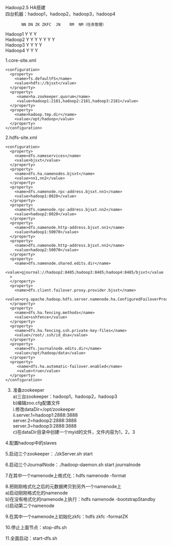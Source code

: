 Hadoop2.5 HA搭建<br>
四台机器：hadoop1，hadoop2，hadoop3，hadoop4<br>

	       NN DN ZK	ZKFC  JN	RM  NM（任务管理） 
Hadoop1	 Y      Y   Y			
Hadoop2	 Y	Y	  Y	  Y	  Y	  Y	  Y <br>
Hadoop3		  Y	  Y		    Y		    Y <br>
Hadoop4		  Y			      Y		    Y <br>

1.core-site.xml <br>
```
<configuration>
  <property>
    <name>fs.defaultFS</name>
    <value>hdfs://bjsxt</value>
  </property>
  <property>
     <name>ha.zookeeper.quorum</name>
     <value>hadoop1:2181,hadoop2:2181,hadoop3:2181</value>
  </property>
  <property>
    <name>hadoop.tmp.dir</name>
    <value>/opt/hadoop</value>
  </property>
</configuration>
```

2.hdfs-site.xml
```
<configuration>
  <property>
    <name>dfs.nameservices</name>
    <value>bjsxt</value>
  </property>
  <property>
    <name>dfs.ha.namenodes.bjsxt</name>
    <value>nn1,nn2</value>
  </property>
  <property>
    <name>dfs.namenode.rpc-address.bjsxt.nn1</name>
    <value>hadoop1:8020</value>
  </property>
  <property>
    <name>dfs.namenode.rpc-address.bjsxt.nn2</name>
    <value>hadoop2:8020</value>
  </property>
  <property>
    <name>dfs.namenode.http-address.bjsxt.nn1</name>
    <value>hadoop1:50070</value>
  </property>
  <property>
    <name>dfs.namenode.http-address.bjsxt.nn2</name>
    <value>hadoop2:50070</value>
  </property>
  <property>
    <name>dfs.namenode.shared.edits.dir</name>
    <value>qjournal://hadoop2:8485;hadoop3:8485;hadoop4:8485/bjsxt</value
  >
  </property>
  <property>
    <name>dfs.client.failover.proxy.provider.bjsxt</name>
    <value>org.apache.hadoop.hdfs.server.namenode.ha.ConfiguredFailoverProxyProvider</value>
  </property>
  <property>
    <name>dfs.ha.fencing.methods</name>
    <value>sshfence</value>
  </property>
  <property>
    <name>dfs.ha.fencing.ssh.private-key-files</name>
    <value>/root/.ssh/id_dsa</value>
  </property>
  <property>
    <name>dfs.journalnode.edits.dir</name>
    <value>/opt/hadoop/data</value>
  </property>
  <property>
     <name>dfs.ha.automatic-failover.enabled</name>
     <value>true</value>
  </property>
</configuration>
```
3. 准备zookeeper<br>
a)三台zookeeper：hadoop1，hadoop2，hadoop3<br>
b)编辑zoo.cfg配置文件<br>
  i.修改dataDir=/opt/zookeeper<br>
  ii.server.1=hadoop1:2888:3888<br>
     server.2=hadoop2:2888:3888<br>
     server.3=hadoop3:2888:3888<br>
c)在dataDir目录中创建一个myid的文件，文件内容为1，2，3<br>

4.配置hadoop中的slaves<br>

5.启动三个zookeeper：./zkServer.sh start<br>

6.启动三个JournalNode：./hadoop-daemon.sh start journalnode<br>

7.在其中一个namenode上格式化：hdfs namenode -format<br>

8.把刚刚格式化之后的元数据拷贝到另外一个namenode上<br>
a)启动刚刚格式化的namenode<br>
b)在没有格式化的namenode上执行：hdfs namenode -bootstrapStandby<br>
c)启动第二个namenode<br>

9.在其中一个namenode上初始化zkfc：hdfs zkfc -formatZK<br>

10.停止上面节点：stop-dfs.sh<br>

11.全面启动：start-dfs.sh<br>
